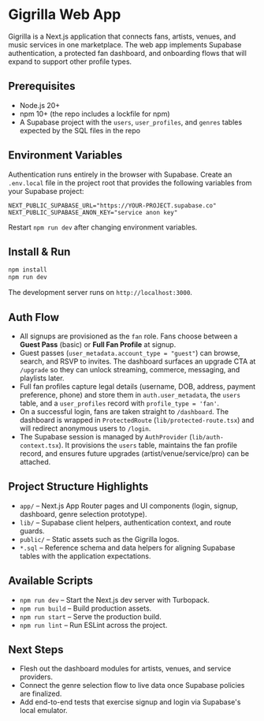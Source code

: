 # Gigrilla Web App

Gigrilla is a Next.js application that connects fans, artists, venues, and music services in one marketplace. The web app implements Supabase authentication, a protected fan dashboard, and onboarding flows that will expand to support other profile types.

## Prerequisites

- Node.js 20+
- npm 10+ (the repo includes a lockfile for npm)
- A Supabase project with the `users`, `user_profiles`, and `genres` tables expected by the SQL files in the repo

## Environment Variables

Authentication runs entirely in the browser with Supabase. Create an `.env.local` file in the project root that provides the following variables from your Supabase project:

```
NEXT_PUBLIC_SUPABASE_URL="https://YOUR-PROJECT.supabase.co"
NEXT_PUBLIC_SUPABASE_ANON_KEY="service anon key"
```

Restart `npm run dev` after changing environment variables.

## Install & Run

```bash
npm install
npm run dev
```

The development server runs on `http://localhost:3000`.

## Auth Flow

- All signups are provisioned as the `fan` role. Fans choose between a **Guest Pass** (basic) or **Full Fan Profile** at signup.
- Guest passes (`user_metadata.account_type = "guest"`) can browse, search, and RSVP to invites. The dashboard surfaces an upgrade CTA at `/upgrade` so they can unlock streaming, commerce, messaging, and playlists later.
- Full fan profiles capture legal details (username, DOB, address, payment preference, phone) and store them in `auth.user_metadata`, the `users` table, and a `user_profiles` record with `profile_type = 'fan'`.
- On a successful login, fans are taken straight to `/dashboard`. The dashboard is wrapped in `ProtectedRoute` (`lib/protected-route.tsx`) and will redirect anonymous users to `/login`.
- The Supabase session is managed by `AuthProvider` (`lib/auth-context.tsx`). It provisions the `users` table, maintains the fan profile record, and ensures future upgrades (artist/venue/service/pro) can be attached.

## Project Structure Highlights

- `app/` – Next.js App Router pages and UI components (login, signup, dashboard, genre selection prototype).
- `lib/` – Supabase client helpers, authentication context, and route guards.
- `public/` – Static assets such as the Gigrilla logos.
- `*.sql` – Reference schema and data helpers for aligning Supabase tables with the application expectations.

## Available Scripts

- `npm run dev` – Start the Next.js dev server with Turbopack.
- `npm run build` – Build production assets.
- `npm run start` – Serve the production build.
- `npm run lint` – Run ESLint across the project.

## Next Steps

- Flesh out the dashboard modules for artists, venues, and service providers.
- Connect the genre selection flow to live data once Supabase policies are finalized.
- Add end-to-end tests that exercise signup and login via Supabase's local emulator.
